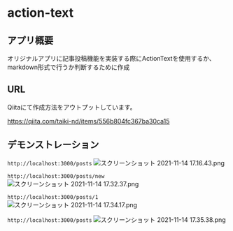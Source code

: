 # action-text

## アプリ概要
オリジナルアプリに記事投稿機能を実装する際にActionTextを使用するか、markdown形式で行うか判断するために作成

## URL
Qiitaにて作成方法をアウトプットしています。

https://qiita.com/taiki-nd/items/556b804fc367ba30ca15

## デモンストレーション

``http://localhost:3000/posts``
![スクリーンショット 2021-11-14 17.16.43.png](https://qiita-image-store.s3.ap-northeast-1.amazonaws.com/0/1645779/d9a4e3c1-09a2-ad10-ccef-0fc07e5cc420.png)

``http://localhost:3000/posts/new``
![スクリーンショット 2021-11-14 17.32.37.png](https://qiita-image-store.s3.ap-northeast-1.amazonaws.com/0/1645779/bd0f8c3a-5b8d-d5d0-41b4-ad731e50f539.png)

``http://localhost:3000/posts/1``
![スクリーンショット 2021-11-14 17.34.17.png](https://qiita-image-store.s3.ap-northeast-1.amazonaws.com/0/1645779/54b90fcb-6088-728c-f00b-84f79b279faf.png)

``http://localhost:3000/posts``
![スクリーンショット 2021-11-14 17.35.38.png](https://qiita-image-store.s3.ap-northeast-1.amazonaws.com/0/1645779/7fbefe5c-80d7-ccc2-d2a4-a4b588823593.png)

